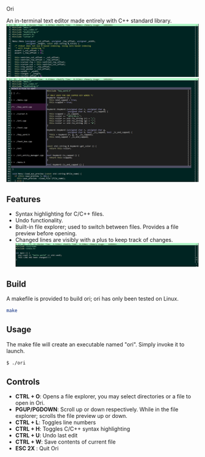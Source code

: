  Ori

An in-terminal text editor made entirely with C++ standard library.
![ori default](img/Ori_Def_2.PNG)
![ori default 2](img/Ori_Open.PNG)

## Features
* Syntax highlighting for C/C++ files.
* Undo functionality.
* Built-in file explorer; used to switch between files. Provides a file preview before opening.
* Changed lines are visibly with a plus to keep track of changes.
![ori line edit](img/Ori_Line_Edit.PNG)


## Build
A makefile is provided to build ori; ori has only been tested on Linux.
```bash
make
```

## Usage
The make file will create an executable named "ori". Simply invoke it to launch.
```bash
$ ./ori
```

## Controls

* **CTRL + O**: Opens a file explorer, you may select directories or a file to open in Ori.
* **PGUP/PGDOWN**: Scroll up or down respectively. While in the file explorer; scrolls the file preview up or down.
* **CTRL + L**: Toggles line numbers
* **CTRL + H**: Toggles C/C++ syntax highlighting
* **CTRL + U**: Undo last edit
* **CTRL + W**: Save contents of current file
* **ESC 2X**  : Quit Ori


